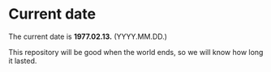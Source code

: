 # Current date

The current date is **1977.02.13.** (YYYY.MM.DD.)

This repository will be good when the world ends, so we will know how long it lasted.